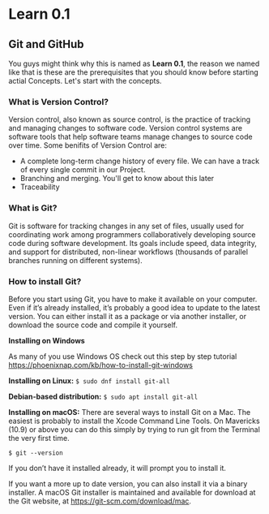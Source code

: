 # Learn 0.1
## Git and GitHub

You guys might think why this is named as **Learn 0.1**, the reason we named like that is these are the prerequisites that you should know before starting actial Concepts.
Let's start with the concepts.

### What is Version Control?
Version control, also known as source control, is the practice of tracking and managing changes to software code. Version control systems are software tools that help software teams manage changes to source code over time. Some benifits of Version Control are:
- A complete long-term change history of every file. We can have a track of every single commit in our Project.
- Branching and merging. You'll get to know about this later
- Traceability

### What is Git?
Git is software for tracking changes in any set of files, usually used for coordinating work among programmers collaboratively developing source code during software development. Its goals include speed, data integrity, and support for distributed, non-linear workflows (thousands of parallel branches running on different systems).


### How to install Git?
Before you start using Git, you have to make it available on your computer. Even if it’s already installed, it’s probably a good idea to update to the latest version. You can either install it as a package or via another installer, or download the source code and compile it yourself.

**Installing on Windows**

As many of you use Windows OS check out this step by step tutorial https://phoenixnap.com/kb/how-to-install-git-windows

**Installing on Linux:** 
```$ sudo dnf install git-all```

**Debian-based distribution:** 
```$ sudo apt install git-all```

**Installing on macOS:**
There are several ways to install Git on a Mac. The easiest is probably to install the Xcode Command Line Tools. On Mavericks (10.9) or above you can do this simply by trying to run git from the Terminal the very first time.

```$ git --version```

If you don’t have it installed already, it will prompt you to install it.

If you want a more up to date version, you can also install it via a binary installer. A macOS Git installer is maintained and available for download at the Git website, at https://git-scm.com/download/mac.


